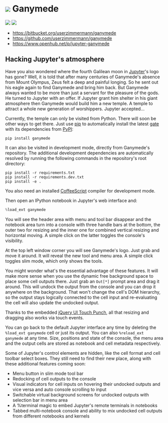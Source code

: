 

# ![](https://bitbucket.org/userzimmermann/ganymede/raw/default/ganymede/static/ganymede.svg) Ganymede



[![](https://travis-ci.org/userzimmermann/ganymede.svg)](
  https://travis-ci.org/userzimmermann/ganymede)
[![](https://ci.appveyor.com/api/projects/status/49sp18ovmcpp9tmg?svg=true)](
  https://ci.appveyor.com/project/userzimmermann/ganymede)



* https://bitbucket.org/userzimmermann/ganymede
* https://github.com/userzimmermann/ganymede
* https://www.openhub.net/p/jupyter-ganymede



## Hacking Jupyter's atmosphere



Have you also wondered where the fourth Galilean moon in [Jupyter](http://jupyter.org)'s logo has gone? Well, it is told that after many centuries of Ganymede's absence from Mount Olympus, Zeus felt a deep and painful longing. So he sent out his eagle again to find Ganymede and bring him back. But Ganymede always wanted to be more than just a servant for the pleasure of the gods. He turned to Jupyter with an offer. If Jupyter grant him shelter in his giant atmosphere then Ganymede would build him a new temple. A temple to attract a whole new generation of worshippers. Jupyter accepted...



Currently, the temple can only be visited from Python. There will soon be other ways to get there. Just use [pip](http://pip-installer.org) to automatically install the latest [gate](https://pypi.python.org/pypi/ganymede) with its dependencies from [PyPI](https://pypi.python.org):

    pip install ganymede



It can also be visited in development mode, directly from Ganymede's repository. The additional development dependencies are automatically resolved by running the following commands in the repository's root directory:

    pip install -r requirements.txt
    pip install -r requirements.dev.txt
    pip install -e .

You also need an installed [CoffeeScript](http://coffeescript.org) compiler for development mode.



Then open an IPython notebook in Jupyter's web interface and:



```python
%load_ext ganymede
```



You will see the header area with menu and tool bar disappear and the notebook area turn into a console with three handle bars at the bottom, the outer two for resizing and the inner one for combined vertical resizing and horizontal moving. A simple click on the latter toggles the console's visibility.



At the top left window corner you will see Ganymede's logo. Just grab and move it around. It will reveal the new tool and menu area. A simple click toggles slim mode, which only shows the tools.



You might wonder what's the essential advantage of these features. It will make more sense when you use the dynamic free background space to place some cell outputs there. Just grab an `Out[*]` prompt area and drag it around. This will undock the output from the console and you can drop it anywhere on the background. That won't change the cell's DOM hierarchy, so the output stays logically connected to the cell input and re-evaluating the cell will also update the undocked output.



Thanks to the embedded [jQuery UI Touch Punch](http://touchpunch.furf.com), all that resizing and dragging also works via touch events.



You can go back to the default Jupyter interface any time by deleting the `%load_ext ganymede` cell or just its output. You can also `%reload_ext ganymede` at any time. Size, positions and state of the console, the menu area and the output cells are stored as notebook and cell metadata respectively.



Some of Jupyter's control elements are hidden, like the cell format and cell toolbar select boxes. They still need to find their new place, along with these additional features coming soon:

* Menu button in slim mode tool bar
* Redocking of cell outputs to the console
* Visual indicators for cell inputs on hovering their undocked outputs and vice versa and auto console scrolling to input
* Switchable virtual background screens for undocked outputs with selection bar in menu area
* A %terminal magic to embed Jupyter's remote terminals in notebooks
* Tabbed multi-notebook console and ability to mix undocked cell outputs from different notebooks and kernels



